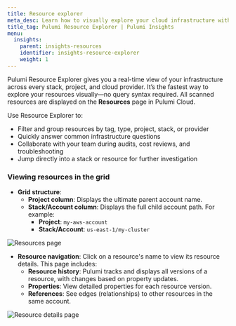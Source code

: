 ```yaml
---
title: Resource explorer
meta_desc: Learn how to visually explore your cloud infrastructure with Pulumi Resource Explorer using filters, grouping, and AI Assist.
title_tag: Pulumi Resource Explorer | Pulumi Insights
menu:
  insights:
    parent: insights-resources
    identifier: insights-resource-explorer
    weight: 1
---
```


Pulumi Resource Explorer gives you a real-time view of your infrastructure across every stack, project, and cloud provider. It’s the fastest way to explore your resources visually—no query syntax required. All scanned resources are displayed on the **Resources** page in Pulumi Cloud.  

Use Resource Explorer to:

* Filter and group resources by tag, type, project, stack, or provider
* Quickly answer common infrastructure questions
* Collaborate with your team during audits, cost reviews, and troubleshooting
* Jump directly into a stack or resource for further investigation

### Viewing resources in the grid

* **Grid structure**:  
  * **Project column**: Displays the ultimate parent account name.  
  * **Stack/Account column**: Displays the full child account path. For example:  
    * **Project**: `my-aws-account`  
    * **Stack/Account**: `us-east-1/my-cluster`

![Resources page](/docs/insights/assets/insights-resource-explorer.png)

* **Resource navigation**: Click on a resource's name to view its resource details. This page includes:  
  * **Resource history**: Pulumi tracks and displays all versions of a resource, with changes based on property updates.  
  * **Properties**: View detailed properties for each resource version.  
  * **References**: See edges (relationships) to other resources in the same account.

![Resource details page](/docs/insights/assets/insights-resources.png)
